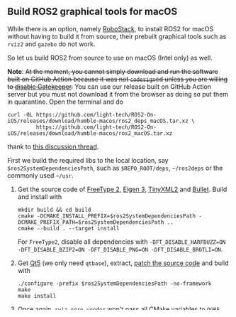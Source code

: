 ## Build ROS2 graphical tools for macOS

While there is an option, namely [RoboStack](https://robostack.github.io/GettingStarted.html), to install ROS2 for macOS without having to build it from source, their prebuilt graphical tools such as `rviz2` and `gazebo` do not work.

So let us build ROS2 from source to use on macOS (Intel only) as well.

**Note**: ~~At the moment, you cannot simply download and run the software built on GitHub Action because it was not `codesign`ed unless you are willing to [disable Gatekeeper](https://www.makeuseof.com/how-to-disable-gatekeeper-mac/).~~ You can use our release built on GitHub Action server but you must not download it from the browser as doing so put them in quarantine. Open the terminal and do
```shell
curl -OL https://github.com/light-tech/ROS2-On-iOS/releases/download/humble-macos/ros2_deps_macOS.tar.xz \
         https://github.com/light-tech/ROS2-On-iOS/releases/download/humble-macos/ros2_macOS.tar.xz
```
thank to [this discussion thread](https://developer.apple.com/forums/thread/703523).

First we build the required libs to the local location, say `$ros2SystemDependenciesPath`, such as `$REPO_ROOT/deps`, `~/ros2deps` or the commonly used `~/usr`.

 1. Get the source code of [FreeType 2](https://download.savannah.gnu.org/releases/freetype/freetype-2.12.1.tar.xz), [Eigen 3](https://eigen.tuxfamily.org/index.php?title=Main_Page), [TinyXML2](https://github.com/leethomason/tinyxml2) and [Bullet](https://github.com/bulletphysics/bullet3). Build and install with

    ```shell
    mkdir build && cd build
    cmake -DCMAKE_INSTALL_PREFIX=$ros2SystemDependenciesPath -DCMAKE_PREFIX_PATH=$ros2SystemDependenciesPath ..
    cmake --build . --target install
    ```

    For `FreeType2`, disable all dependencies with `-DFT_DISABLE_HARFBUZZ=ON -DFT_DISABLE_BZIP2=ON -DFT_DISABLE_PNG=ON -DFT_DISABLE_BROTLI=ON`.

 2. Get [Qt5](https://download.qt.io/archive/qt/5.15/5.15.5/submodules/) (we only need `qtbase`), extract, [patch the source code](https://forum.qt.io/topic/134495/can-t-build-qt-on-monterey-qiosurfacegraphicsbuffer-h-54-32-error-unknown-type-name-cgcolorspaceref-did-you-mean-qcolorspace) and build with

    ```shell
    ./configure -prefix $ros2SystemDependenciesPath -no-framework
    make
    make install
    ```

 4. Once again, `rviz_ogre_vendor` won't pass all CMake variables to `OGRE`. So change its `CMakeLists.txt` to pass along `-DCMAKE_PREFIX_PATH=$ros2SystemDependenciesPath` as well where it can find the dependencies such as `freetype`.

    Likewise for `orocos_kdl_vendor` which relies on `Eigen3Config.cmake` located in `$ros2SystemDependenciesPath`.

    Also, disable `python_orocos_kdl_vendor` and `rviz_visual_testing_framework`.

 5. Build ROS2 for macOS using the similar command but set `CMAKE_PREFIX_PATH` to the location where we install the above dependencies

    ```shell
    colcon build --merge-install --cmake-force-configure --cmake-args -DBUILD_TESTING=NO -DTHIRDPARTY=FORCE -DCOMPILE_TOOLS=NO -DFORCE_BUILD_VENDOR_PKG=ON -DBUILD_MEMORY_TOOLS=OFF -DRCL_LOGGING_IMPLEMENTATION=rcl_logging_noop -DCMAKE_PREFIX_PATH=$ros2SystemDependenciesPath
    ```

**Note**: To build overlaid workspace, you will want to
```shell
colcon build --symlink-install --cmake-args -DCMAKE_PREFIX_PATH=$ros2SystemDependenciesPath
```
to expose our system dependencies.

Now because of [this issue](https://github.com/colcon/colcon-zsh/issues/12) where the generated `setup.zsh` might NOT set the library search path for system libraries (Qt, FreeType2, Bullet ...), tools that depend on our locally built `dylib` in `$REPO_ROOT/deps` will fail to load. (The original instruction works because `homebrew` will put the libraries in globally available location `/usr/local`.)
To actually use your workspace you will need to first
```shell
source YOUR_WORKSPACE/install/setup.zsh
```
and then
```shell
export DYLD_LIBRARY_PATH=$ros2SystemDependenciesPath/lib:$DYLD_LIBRARY_PATH
```
You must do this in this order because `setup.zsh` does not extend but *overwrite* `DYLD_LIBRARY_PATH`.

## Build cartographer and cartographer-ros packages

Install the dependencies:

 *  [Boost](https://www.boost.org/)

    ```shell
    ./bootstrap.sh --prefix=$ros2SystemDependenciesPath --without-libraries=python
    ./b2 install
    ```

 *  [googletest](https://github.com/google/googletest)

 *  [protobuf](https://github.com/protocolbuffers/protobuf)

 *  [gflag](https://github.com/gflags/gflags)

 *  [glog](https://github.com/google/glog)

 *  [absl](https://github.com/abseil/abseil-cpp): Add `set (CMAKE_CXX_STANDARD 14)` to the `CMakeLists.txt`

 *  [Lua](https://www.lua.org/download.html)

    ```shell
    make macosx
    make install INSTALL_TOP=$ros2SystemDependenciesPath
    ```

 *  [gmp](https://gmplib.org/)

 *  [mpfr](https://www.mpfr.org/mpfr-current/)

    ```shell
    ./configure --prefix=$ros2SystemDependenciesPath --with-gmp=$ros2SystemDependenciesPath
    ```

 *  [SuiteParse](https://github.com/DrTimothyAldenDavis/SuiteSparse): By default, SuiteParse uses 64-bit integer for its `idx_t` (`long long`). This unfortunately clashes with Eigen3's usage of `int`. So change this in the included `SuiteParse/metis-5.1.0/include/metis.h`.

    ```shell
    make install INSTALL=$ros2SystemDependenciesPath CF="-I $ros2SystemDependenciesPath/include" LDFLAGS="-L$ros2SystemDependenciesPath/lib"
    ```

 *  [CERES](http://ceres-solver.org/): Must checkout `2.0.0` to avoid [this issue](https://github.com/cartographer-project/cartographer/issues/1879).

 *  [cairo + pixman](https://www.cairographics.org/download/) with [instruction](https://www.cairographics.org/end_to_end_build_for_mac_os_x/), need [pkgconfig](https://www.freedesktop.org/wiki/Software/pkg-config/) and [libpng](http://www.libpng.org/pub/png/libpng.html) which in turn depend on [zlib](http://zlib.net/)

    ```shell
    export PKG_CONFIG=$ros2SystemDependenciesPath/bin/pkg-config
    export PKG_CONFIG_PATH=$ros2SystemDependenciesPath/lib/pkgconfig
    ./configure --prefix=$ros2SystemDependenciesPath --disable-xlib --disable-ft --enable-svg=no --with-sysroot=$ros2SystemDependenciesPath
    ```

 *  [flann](https://github.com/flann-lib/flann): pcl's dependency, configure CMake with `-DBUILD_PYTHON_BINDINGS=OFF -DBUILD_MATLAB_BINDINGS=OFF -DBUILD_EXAMPLES=OFF -DBUILD_TESTS=OFF`.

 *  [pcl](https://pointclouds.org/downloads/)

To build [`cartographer`](https://github.com/cartographer-project/cartographer) and [`cartographer-ros`](https://github.com/cartographer-project/cartographer_ros):

```shell
colcon build --merge-install --cmake-args -DCMAKE_PREFIX_PATH=$ros2SystemDependenciesPath -DLUA_INCLUDE_DIR=$ros2SystemDependenciesPath/include -DLUA_LIBRARY=$ros2SystemDependenciesPath/lib/liblua.a -DCMAKE_CXX_FLAGS="-L$ros2SystemDependenciesPath/lib -lpcl_common"
```

 *  Need basic ROS2 packages `ros2/rosbag2` and `ros-tooling/keyboard_handler`

 *  Need to get extra packages [pcl_msgs](https://github.com/ros-perception/pcl_msgs) and [perception_pcl](https://github.com/ros-perception/perception_pcl) (remember to checkout `ros2` branch)

